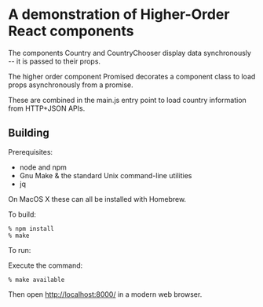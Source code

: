 A demonstration of Higher-Order React components
================================================

The components Country and CountryChooser display data synchronously -- it is passed to their props.

The higher order component Promised decorates a component class to load props asynchronously from a promise.

These are combined in the main.js entry point to load country information from HTTP+JSON APIs.


Building
--------

Prerequisites:

 * node and npm
 * Gnu Make & the standard Unix command-line utilities
 * jq

On MacOS X these can all be installed with Homebrew.


To build:

    % npm install
    % make

To run:

Execute the command:

    % make available
	
Then open [http://localhost:8000/](http://localhost:8000/) in a modern web browser.

